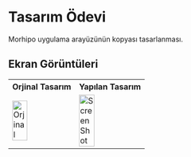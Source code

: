 # Tasarım Ödevi

Morhipo uygulama arayüzünün kopyası tasarlanması.

## Ekran Görüntüleri

<table>
  <tr>
    <th>Orjinal Tasarım</th>
    <th>Yapılan Tasarım</th>
  </tr>
  <tr>
    <td>
      <img src="https://user-images.githubusercontent.com/9364520/188979416-7e3907dd-ac23-4ce6-a3aa-88eba147e65f.jpg" alt="Orjinal" style="width: 50%;">
    </td>
    <td>
      <img src="https://user-images.githubusercontent.com/9364520/188980574-a73230e2-ec3b-4fe2-a5db-931e45c8b78d.png" alt="ScreenShot" style="width: 50%;">
    </td>
  </tr>

</table>





